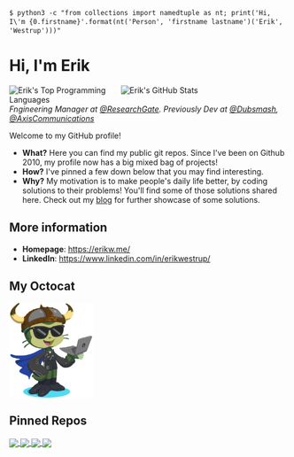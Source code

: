 ```console
$ python3 -c "from collections import namedtuple as nt; print('Hi, I\'m {0.firstname}'.format(nt('Person', 'firstname lastname')('Erik', 'Westrup')))" 
```
# Hi, I'm Erik
<a href="https://github.com/erikw" title="Erik's GitHub Stats">
<img src="https://github-readme-stats.vercel.app/api?username=erikw&count_private=true&show_icons=true&theme=synthwave&custom_title=Erik%27s%20GitHub%20Stats" title="Erik's GitHub Stats" align="right" width="60%" alt="Erik's GitHub Stats" />
<img src="https://github-readme-stats.vercel.app/api/top-langs?username=erikw&layout=compact&langs_count=10&hide=html&custom_title=Erik%27s%20Top%20Languages&theme=synthwave" title="Erik's Top Programming Languages" align="right" width="40%" alt="Erik's Top Programming Languages" />
</a>

*Fngineering Manager at [@ResearchGate](https://github.com/researchgate). Previously Dev at [@Dubsmash](https://github.com/dubsmash), [@AxisCommunications](https://github.com/AxisCommunications)*

Welcome to my GitHub profile!

* **What?** Here you can find my public git repos. Since I've been on Github 2010, my profile now has a big mixed bag of projects!
* **How?** I've pinned a few down below that you may find interesting.
* **Why?** My motivation is to make people's daily life better, by coding solutions to their problems! You'll find some of those solutions shared here. Check out my [blog](https://erikw.me/blog) for further showcase of some solutions.



## More information

- **Homepage**: <https://erikw.me/>
- **LinkedIn**: <https://www.linkedin.com/in/erikwestrup/>


## My Octocat
<a href="https://myoctocat.com/">
  <img align="center" src="/erik_octocat.png" width="30%" alt="My OctoCat" />
</a>


## Pinned Repos
<a href="https://github.com/erikw/tmux-powerline">
  <img align="center" src="https://github-readme-stats.vercel.app/api/pin/?username=erikw&repo=tmux-powerline" />
</a>
<a href="https://github.com/erikw/dotfiles">
  <img align="center" src="https://github-readme-stats.vercel.app/api/pin/?username=erikw&repo=dotfiles" />
</a>
<a href="https://github.com/erikw/restic-systemd-automatic-backup">
  <img align="center" src="https://github-readme-stats.vercel.app/api/pin/?username=erikw&repo=restic-systemd-automatic-backup" />
</a>
<a href="https://github.com/erikw/jekyll-google_search_console_verification_file">
  <img align="center" src="https://github-readme-stats.vercel.app/api/pin/?username=erikw&repo=jekyll-google_search_console_verification_file" />
</a>
